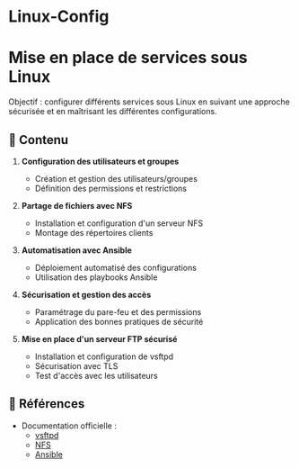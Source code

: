 # Linux-Config

# Mise en place de services sous Linux  

Objectif : configurer différents services sous Linux en suivant une approche sécurisée et en maîtrisant les différentes configurations.  

## 🔹 Contenu 

1. **Configuration des utilisateurs et groupes**  
   - Création et gestion des utilisateurs/groupes  
   - Définition des permissions et restrictions  

2. **Partage de fichiers avec NFS**  
   - Installation et configuration d'un serveur NFS  
   - Montage des répertoires clients  

3. **Automatisation avec Ansible**  
   - Déploiement automatisé des configurations  
   - Utilisation des playbooks Ansible  

4. **Sécurisation et gestion des accès**  
   - Paramétrage du pare-feu et des permissions  
   - Application des bonnes pratiques de sécurité  

5. **Mise en place d'un serveur FTP sécurisé**  
   - Installation et configuration de vsftpd  
   - Sécurisation avec TLS  
   - Test d'accès avec les utilisateurs  

## 🔗 Références  
- Documentation officielle :  
  - [vsftpd](https://security.appspot.com/vsftpd.html)  
  - [NFS](https://wiki.debian.org/NFS)  
  - [Ansible](https://docs.ansible.com/)
